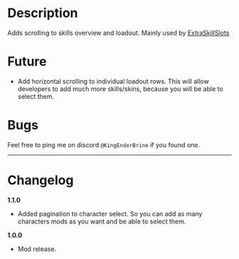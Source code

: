 # Description
Adds scrolling to skills overview and loadout. Mainly used by [ExtraSkillSlots](https://thunderstore.io/package/KingEnderBrine/ExtraSkillSlots/)

# Future
* Add horizontal scrolling to individual loadout rows. This will allow developers to add much more skills/skins, because you will be able to select them.

# Bugs
Feel free to ping me on discord `@KingEnderBrine` if you found one.

***
# Changelog

**1.1.0**

* Added pagination to character select. So you can add as many characters mods as you want and be able to select them.

**1.0.0**

* Mod release.